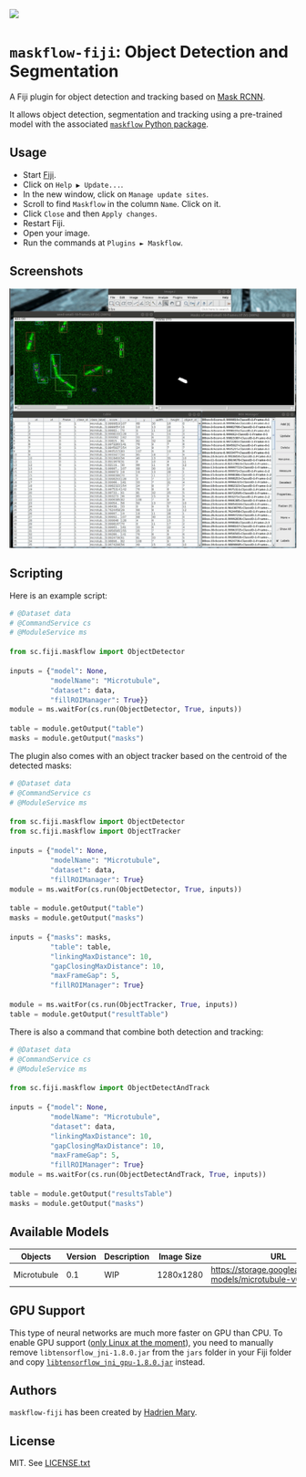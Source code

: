 [![](https://travis-ci.org/hadim/maskflow-fiji.svg?branch=master)](https://travis-ci.org/hadim/maskflow-fiji)

# `maskflow-fiji`: Object Detection and Segmentation

A Fiji plugin for object detection and tracking based on [Mask RCNN](https://arxiv.org/abs/1703.06870).

It allows object detection, segmentation and tracking using a pre-trained model with the associated [`maskflow` Python package](https://github.com/hadim/maskflow).

## Usage

- Start [Fiji](https://imagej.net/Fiji/Downloads).
- Click on `Help ▶ Update...`.
- In the new window, click on `Manage update sites`.
- Scroll to find `Maskflow` in the column `Name`. Click on it.
- Click `Close` and then `Apply changes`.
- Restart Fiji.
- Open your image.
- Run the commands at `Plugins ► Maskflow`.

## Screenshots

![Output of the microtubule model.](./screenshot.gif "Output of the microtubule model.")

## Scripting

Here is an example script:

```python
# @Dataset data
# @CommandService cs
# @ModuleService ms

from sc.fiji.maskflow import ObjectDetector

inputs = {"model": None,
          "modelName": "Microtubule",
          "dataset": data,
          "fillROIManager": True}}
module = ms.waitFor(cs.run(ObjectDetector, True, inputs))

table = module.getOutput("table")
masks = module.getOutput("masks")
```

The plugin also comes with an object tracker based on the centroid of the detected masks:

```python
# @Dataset data
# @CommandService cs
# @ModuleService ms

from sc.fiji.maskflow import ObjectDetector
from sc.fiji.maskflow import ObjectTracker

inputs = {"model": None,
          "modelName": "Microtubule",
          "dataset": data,
          "fillROIManager": True}
module = ms.waitFor(cs.run(ObjectDetector, True, inputs))

table = module.getOutput("table")
masks = module.getOutput("masks")

inputs = {"masks": masks,
          "table": table,
          "linkingMaxDistance": 10,
          "gapClosingMaxDistance": 10,
          "maxFrameGap": 5,
          "fillROIManager": True}
          
module = ms.waitFor(cs.run(ObjectTracker, True, inputs))
table = module.getOutput("resultTable")

```

There is also a command that combine both detection and tracking:

```python
# @Dataset data
# @CommandService cs
# @ModuleService ms

from sc.fiji.maskflow import ObjectDetectAndTrack

inputs = {"model": None,
          "modelName": "Microtubule",
          "dataset": data,
          "linkingMaxDistance": 10,
          "gapClosingMaxDistance": 10,
          "maxFrameGap": 5,
          "fillROIManager": True}
module = ms.waitFor(cs.run(ObjectDetectAndTrack, True, inputs))

table = module.getOutput("resultsTable")
masks = module.getOutput("masks")

```

## Available Models

| Objects | Version | Description | Image Size | URL |
| --- | --- | --- | --- | --- |
| Microtubule | 0.1 | WIP | 1280x1280 | https://storage.googleapis.com/nn-models/microtubule-v0.1.zip |

## GPU Support

This type of neural networks are much more faster on GPU than CPU.  To enable GPU support ([only Linux at the moment](https://github.com/tensorflow/tensorflow/issues/16660)), you need to manually remove `libtensorflow_jni-1.8.0.jar` from the `jars` folder in your Fiji folder and copy [`libtensorflow_jni_gpu-1.8.0.jar`](http://central.maven.org/maven2/org/tensorflow/libtensorflow_jni_gpu/1.8.0/libtensorflow_jni_gpu-1.8.0.jar) instead.

## Authors

`maskflow-fiji` has been created by [Hadrien Mary](mailto:hadrien.mary@gmail.com).

## License

MIT. See [LICENSE.txt](LICENSE.txt)